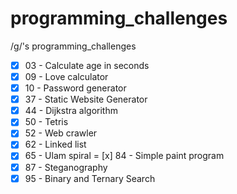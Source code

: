 # programming_challenges
/g/'s programming_challenges

- [x] 03 - Calculate age in seconds
- [x] 09 - Love calculator
- [x] 10 - Password generator
- [x] 37 - Static Website Generator
- [x] 44 - Dijkstra algorithm
- [x] 50 - Tetris
- [x] 52 - Web crawler
- [x] 62 - Linked list
- [x] 65 - Ulam spiral
= [x] 84 - Simple paint program
- [x] 87 - Steganography
- [x] 95 - Binary and Ternary Search
